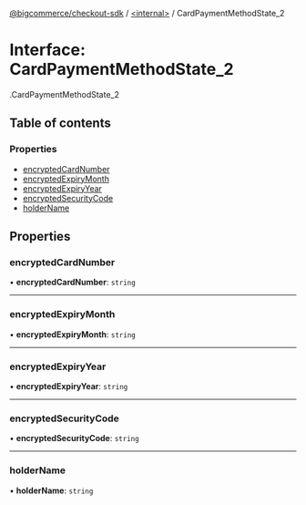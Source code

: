 [@bigcommerce/checkout-sdk](../README.md) / [<internal\>](../modules/internal_.md) / CardPaymentMethodState\_2

# Interface: CardPaymentMethodState\_2

[<internal>](../modules/internal_.md).CardPaymentMethodState_2

## Table of contents

### Properties

- [encryptedCardNumber](internal_.CardPaymentMethodState_2.md#encryptedcardnumber)
- [encryptedExpiryMonth](internal_.CardPaymentMethodState_2.md#encryptedexpirymonth)
- [encryptedExpiryYear](internal_.CardPaymentMethodState_2.md#encryptedexpiryyear)
- [encryptedSecurityCode](internal_.CardPaymentMethodState_2.md#encryptedsecuritycode)
- [holderName](internal_.CardPaymentMethodState_2.md#holdername)

## Properties

### encryptedCardNumber

• **encryptedCardNumber**: `string`

___

### encryptedExpiryMonth

• **encryptedExpiryMonth**: `string`

___

### encryptedExpiryYear

• **encryptedExpiryYear**: `string`

___

### encryptedSecurityCode

• **encryptedSecurityCode**: `string`

___

### holderName

• **holderName**: `string`
